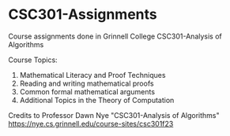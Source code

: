# CSC301-Assignments

Course assignments done in Grinnell College CSC301-Analysis of Algorithms

Course Topics:
1. Mathematical Literacy and Proof Techniques
2. Reading and writing mathematical proofs
3. Common formal mathematical arguments
4. Additional Topics in the Theory of Computation

Credits to Professor Dawn Nye "CSC301-Analysis of Algorithms"
https://nye.cs.grinnell.edu/course-sites/csc301f23
